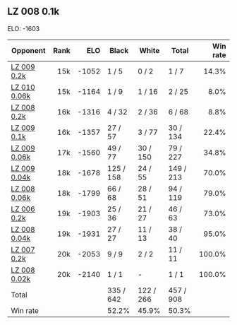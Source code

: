 ## LZ 008 0.1k ##

ELO: -1603

Opponent | Rank | ELO | Black | White | Total | Win rate
---------|-----:|----:|-------|-------|-------|-------:
[LZ 009 0.2k](LZ%20009%200.2k.md) | 15k | -1052 | 1 / 5 | 0 / 2 | 1 / 7 | 14.3%
[LZ 010 0.06k](LZ%20010%200.06k.md) | 15k | -1164 | 1 / 9 | 1 / 16 | 2 / 25 | 8.0%
[LZ 008 0.2k](LZ%20008%200.2k.md) | 16k | -1316 | 4 / 32 | 2 / 36 | 6 / 68 | 8.8%
[LZ 009 0.1k](LZ%20009%200.1k.md) | 16k | -1357 | 27 / 57 | 3 / 77 | 30 / 134 | 22.4%
[LZ 009 0.06k](LZ%20009%200.06k.md) | 17k | -1560 | 49 / 77 | 30 / 150 | 79 / 227 | 34.8%
[LZ 009 0.04k](LZ%20009%200.04k.md) | 18k | -1678 | 125 / 158 | 24 / 55 | 149 / 213 | 70.0%
[LZ 008 0.06k](LZ%20008%200.06k.md) | 18k | -1799 | 66 / 68 | 28 / 51 | 94 / 119 | 79.0%
[LZ 006 0.2k](LZ%20006%200.2k.md) | 19k | -1903 | 25 / 36 | 21 / 27 | 46 / 63 | 73.0%
[LZ 008 0.04k](LZ%20008%200.04k.md) | 19k | -1931 | 27 / 27 | 11 / 13 | 38 / 40 | 95.0%
[LZ 007 0.2k](LZ%20007%200.2k.md) | 20k | -2053 | 9 / 9 | 2 / 2 | 11 / 11 | 100.0%
[LZ 008 0.02k](LZ%20008%200.02k.md) | 20k | -2140 | 1 / 1 | - | 1 / 1 | 100.0%
Total | | | 335 / 642 | 122 / 266 | 457 / 908 | 
Win rate| | | 52.2% | 45.9% | 50.3% | 
